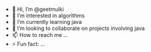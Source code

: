 - 👋 Hi, I’m @geetmulki
- 👀 I’m interested in algorithms
- 🌱 I’m currently learning java
- 💞️ I’m looking to collaborate on projects involving java
- 📫 How to reach me ...
- ⚡ Fun fact: ...

<!---
geetmulki/geetmulki is a ✨ special ✨ repository because its `README.md` (this file) appears on your GitHub profile.
You can click the Preview link to take a look at your changes.
--->

